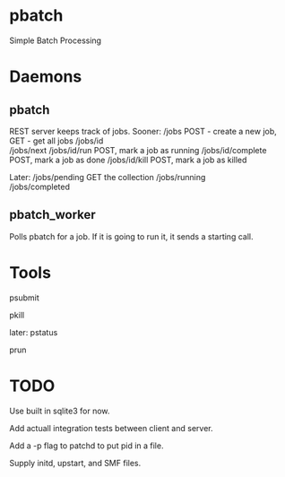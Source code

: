 pbatch
===

Simple Batch Processing

Daemons
===

pbatch
---

REST server keeps track of jobs.
Sooner:
/jobs           POST - create a new job, GET - get all jobs
/jobs/id        
/jobs/next
/jobs/id/run       POST, mark a job as running
/jobs/id/complete  POST, mark a job as done
/jobs/id/kill      POST, mark a job as killed

Later:
/jobs/pending   GET the collection
/jobs/running   
/jobs/completed 

pbatch_worker
---

Polls pbatch for a job.  If it is going to run it, it sends a starting call.

Tools
===

psubmit

pkill

later: 
pstatus

prun



TODO
===

Use built in sqlite3 for now.

Add actuall integration tests between client and server.

Add a -p flag to patchd to put pid in a file.

Supply initd, upstart, and SMF files.
